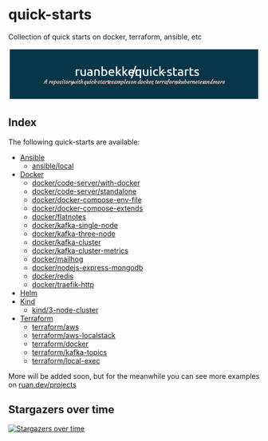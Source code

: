 # quick-starts
Collection of quick starts on docker, terraform, ansible, etc

![Header](./_source/images/github-header-image.png)

## Index

The following quick-starts are available:

- [Ansible](https://github.com/ruanbekker/quick-starts/tree/main/ansible)
  - [ansible/local](https://github.com/ruanbekker/quick-starts/tree/main/ansible)
- [Docker](https://github.com/ruanbekker/quick-starts/tree/main/docker)
  - [docker/code-server/with-docker](https://github.com/ruanbekker/quick-starts/tree/main/docker/code-server/with-docker)
  - [docker/code-server/standalone](https://github.com/ruanbekker/quick-starts/tree/main/docker/code-server/standalone)
  - [docker/docker-compose-env-file](https://github.com/ruanbekker/quick-starts/tree/main/docker/docker-compose-env-file)
  - [docker/docker-compose-extends](https://github.com/ruanbekker/quick-starts/tree/main/docker/docker-compose-extends)
  - [docker/flatnotes](https://github.com/ruanbekker/quick-starts/tree/main/docker/flatnotes)
  - [docker/kafka-single-node](https://github.com/ruanbekker/quick-starts/tree/main/docker/kafka-single-node)
  - [docker/kafka-three-node](https://github.com/ruanbekker/quick-starts/tree/main/docker/kafka-three-node-cluster)
  - [docker/kafka-cluster](https://github.com/ruanbekker/quick-starts/tree/main/docker/kafka)
  - [docker/kafka-cluster-metrics](https://github.com/ruanbekker/quick-starts/tree/main/docker/kafka-cluster-metrics)
  - [docker/mailhog](https://github.com/ruanbekker/quick-starts/tree/main/docker/mailhog)
  - [docker/nodejs-express-mongodb](https://github.com/ruanbekker/quick-starts/tree/main/docker/nodejs-express-mongodb)
  - [docker/redis](https://github.com/ruanbekker/quick-starts/tree/main/docker/redis)
  - [docker/traefik-http](https://github.com/ruanbekker/quick-starts/tree/main/docker/traefik-http)
- [Helm](https://github.com/ruanbekker/quick-starts/tree/main/helm)
- [Kind](https://github.com/ruanbekker/quick-starts/tree/main/kind)
  - [kind/3-node-cluster](https://github.com/ruanbekker/quick-starts/tree/main/kind/3-node-cluster)
- [Terraform](https://github.com/ruanbekker/quick-starts/tree/main/terraform)
  - [terraform/aws](https://github.com/ruanbekker/quick-starts/tree/main/terraform/aws)
  - [terraform/aws-localstack](https://github.com/ruanbekker/quick-starts/tree/main/terraform/aws-localstack)
  - [terraform/docker](https://github.com/ruanbekker/quick-starts/tree/main/terraform/docker)
  - [terraform/kafka-topics](https://github.com/ruanbekker/quick-starts/tree/main/terraform/kafka-topics)
  - [terraform/local-exec](https://github.com/ruanbekker/quick-starts/tree/main/terraform/local-exec)
  

More will be added soon, but for the meanwhile you can see more examples on [ruan.dev/projects](https://ruan.dev/projects/)

## Stargazers over time

[![Stargazers over time](https://starchart.cc/ruanbekker/quick-starts.svg)](https://starchart.cc/ruanbekker/quick-starts)
